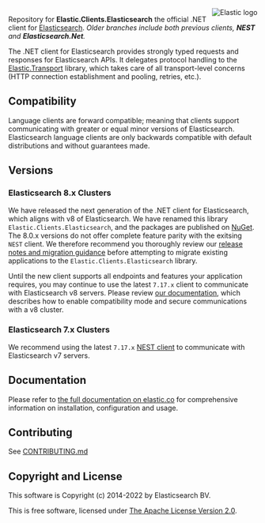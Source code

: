 <img alt="Elastic logo" align="right" width="auto" height="auto" src="https://www.elastic.co/static-res/images/elastic-logo-200.png">

Repository for **Elastic.Clients.Elasticsearch** the official .NET client for [Elasticsearch](https://github.com/elastic/elasticsearch). *Older branches include both previous clients, **NEST** and **Elasticsearch.Net**.*

The .NET client for Elasticsearch provides strongly typed requests and responses for Elasticsearch APIs. It delegates protocol handling to the [Elastic.Transport](https://github.com/elastic/elastic-transport-net) library, which takes care of all transport-level concerns (HTTP connection establishment and pooling, retries, etc.).

## Compatibility

Language clients are forward compatible; meaning that clients support communicating with greater or equal minor versions of Elasticsearch. Elasticsearch language clients are only backwards compatible with default distributions and without guarantees made.

## Versions

### Elasticsearch 8.x Clusters

We have released the next generation of the .NET client for Elasticsearch, which aligns with v8 of Elasticsearch. We have renamed this library `Elastic.Clients.Elasticsearch`, and the packages are published on [NuGet](https://www.nuget.org/packages/Elastic.Clients.Elasticsearch/). The 8.0.x versions do not offer complete
feature parity with the exitsing `NEST` client. We therefore recommend you thoroughly review our [release notes and migration guidance](https://elasticsearch-net_7008.docs-preview.app.elstc.co/guide/en/elasticsearch/client/net-api/current/release-notes-8.0.0.html) before attempting to migrate existing applications to the `Elastic.Clients.Elasticsearch` library.

Until the new client supports all endpoints and features your application requires, you may continue to use the latest `7.17.x` client to communicate with Elasticsearch v8 servers. Please review [our documentation](https://www.elastic.co/guide/en/elasticsearch/client/net-api/7.17/connecting-to-elasticsearch-v8.html), which describes how to enable compatibility mode and secure communications with a v8 cluster.

### Elasticsearch 7.x Clusters

We recommend using the latest `7.17.x` [NEST client](https://www.nuget.org/packages/Nest) to communicate with Elasticsearch v7 servers.

## Documentation

Please refer to [the full documentation on elastic.co](https://www.elastic.co/guide/en/elasticsearch/client/net-api/current/index.html) for comprehensive information on installation, configuration and usage.

## Contributing

See [CONTRIBUTING.md](./CONTRIBUTING.md)

## Copyright and License

This software is Copyright (c) 2014-2022 by Elasticsearch BV.

This is free software, licensed under [The Apache License Version 2.0](https://github.com/elastic/elasticsearch-net/blob/main/LICENSE.txt).